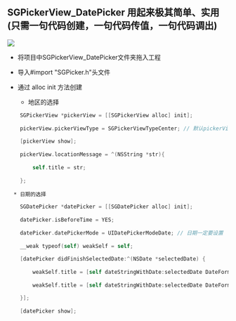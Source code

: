 ## SGPickerView_DatePicker 用起来极其简单、实用(只需一句代码创建，一句代码传值，一句代码调出)

![](https://github.com/kingsic/SGPickerView_DatePicker/raw/master/Gif/sorgle.gif) 

* 将项目中SGPickerView_DatePicker文件夹拖入工程

* 导入#import "SGPicker.h"头文件

* 通过 alloc init 方法创建

    * 地区的选择
```Objective-C
    SGPickerView *pickerView = [[SGPickerView alloc] init];
    
    pickerView.pickerViewType = SGPickerViewTypeCenter; // 默认pickerViewType为SGPickerViewTypeBottom
    
    [pickerView show];
    
    pickerView.locationMessage = ^(NSString *str){
    
        self.title = str;
    
    };
```
 
      * 日期的选择
```Objective-C
    SGDatePicker *datePicker = [[SGDatePicker alloc] init];
    
    datePicker.isBeforeTime = YES; 
    
    datePicker.datePickerMode = UIDatePickerModeDate; // 日期一定要设置
    
    __weak typeof(self) weakSelf = self;
    
    [datePicker didFinishSelectedDate:^(NSDate *selectedDate) {
    
        weakSelf.title = [self dateStringWithDate:selectedDate DateFormat:@"yyyy年MM月dd日"]; // 日期设置
        
        weakSelf.title = [self dateStringWithDate:selectedDate DateFormat:@"MM月dd日 HH:mm"]; // 时间设置

    }];
    
    [datePicker show];
```

